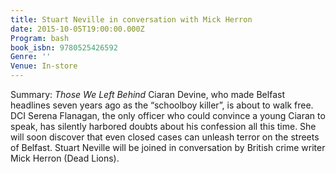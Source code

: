 ```yaml
---
title: Stuart Neville in conversation with Mick Herron
date: 2015-10-05T19:00:00.000Z
Program: bash
book_isbn: 9780525426592
Genre: ''
Venue: In-store
---
```


Summary: *Those We Left Behind* Ciaran Devine, who made Belfast headlines seven years ago as the “schoolboy killer”, is about to walk free. DCI Serena Flanagan, the only officer who could convince a young Ciaran to speak, has silently harbored doubts about his confession all this time. She will soon discover that even closed cases can unleash terror on the streets of Belfast. Stuart Neville will be joined in conversation by British crime writer Mick Herron (Dead Lions).